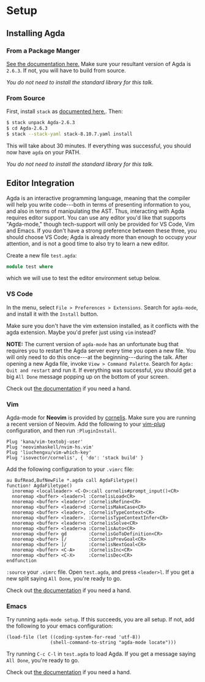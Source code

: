 # Setup

## Installing Agda

### From a Package Manger

[See the documentation
here.](https://agda.readthedocs.io/en/latest/getting-started/installation.html#prebuilt-packages-and-system-specific-instructions)
Make sure your resultant version of Agda is `2.6.3`. If not, you will have to
build from source.

*You do not need to install the standard library for this talk.*


### From Source

First, install `stack` as [documented
here.](https://docs.haskellstack.org/en/stable/#how-to-install-stack). Then:

```bash
$ stack unpack Agda-2.6.3
$ cd Agda-2.6.3
$ stack --stack-yaml stack-8.10.7.yaml install
```

This will take about 30 minutes. If everything was successful, you should now
have `agda` on your PATH.

*You do not need to install the standard library for this talk.*


## Editor Integration

Agda is an interactive programming language, meaning that the compiler will help
you write code---both in terms of presenting information to you, and also in
terms of manipulating the AST. Thus, interacting with Agda requires editor
support. You can use any editor you'd like that supports "Agda-mode," though
tech-support will only be provided for VS Code, Vim and Emacs. If you don't have
a strong preference between these three, you should choose VS Code; Agda is
already more than enough to occupy your attention, and is not a good time to
also try to learn a new editor.

Create a new file `test.agda`:

```agda
module test where
```

which we will use to test the editor environment setup below.

### VS Code

In the menu, select `File > Preferences > Extensions`. Search for `agda-mode`,
and install it with the `Install` button.

Make sure you don't have the vim extension installed, as it conflicts with the
agda extension. Maybe you'd prefer just using `vim` instead?

**NOTE:** The current version of `agda-mode` has an unfortunate bug that
requires you to restart the Agda server every time you open a new file. You will
only need to do this once---at the beginning---during the talk. After opening a
new Agda file, invoke `View > Command Palette`. Search for `Agda: Quit and
restart` and run it. If everything was successful, you should get a big `All
Done` message popping up on the bottom of your screen.

Check out [the
documentation](https://github.com/banacorn/agda-mode-vscode)
if you need a hand.


### Vim

Agda-mode for **Neovim** is provided by
[cornelis](https://github.com/isovector/cornelis). Make sure you are running a
recent version of Neovim. Add the following to your
[vim-plug](https://github.com/junegunn/vim-plug) configuration, and then run
`:PluginInstall`.

```viml
Plug 'kana/vim-textobj-user'
Plug 'neovimhaskell/nvim-hs.vim'
Plug 'liuchengxu/vim-which-key'
Plug 'isovector/cornelis', { 'do': 'stack build' }
```

Add the following configuration to your `.vimrc` file:


```viml
au BufRead,BufNewFile *.agda call AgdaFiletype()
function! AgdaFiletype()
  inoremap <localleader> <C-O>:call cornelis#prompt_input()<CR>
  nnoremap <buffer> <leader>l :CornelisLoad<CR>
  nnoremap <buffer> <leader>r :CornelisRefine<CR>
  nnoremap <buffer> <leader>d :CornelisMakeCase<CR>
  nnoremap <buffer> <leader>, :CornelisTypeContext<CR>
  nnoremap <buffer> <leader>. :CornelisTypeContextInfer<CR>
  nnoremap <buffer> <leader>n :CornelisSolve<CR>
  nnoremap <buffer> <leader>a :CornelisAuto<CR>
  nnoremap <buffer> gd        :CornelisGoToDefinition<CR>
  nnoremap <buffer> [/        :CornelisPrevGoal<CR>
  nnoremap <buffer> ]/        :CornelisNextGoal<CR>
  nnoremap <buffer> <C-A>     :CornelisInc<CR>
  nnoremap <buffer> <C-X>     :CornelisDec<CR>
endfunction
```

`:source` your `.vimrc` file. Open `test.agda`, and press `<leader>l`. If you
get a new split saying `All Done`, you're ready to go.

Check out [the
documentation](https://github.com/isovector/cornelis#readme)
if you need a hand.


### Emacs

Try running `agda-mode setup`. If this succeeds, you are all setup. If not, add
the following to your emacs configuration:

```elisp
(load-file (let ((coding-system-for-read 'utf-8))
                (shell-command-to-string "agda-mode locate")))
```

Try running `C-c C-l` in `test.agda` to load Agda. If you get a message saying
`All Done`, you're ready to go.

Check out [the
documentation](https://agda.readthedocs.io/en/latest/getting-started/installation.html#step-3-running-the-agda-mode-program)
if you need a hand.

